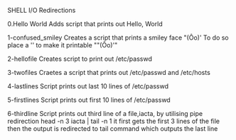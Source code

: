 SHELL I/O Redirections

0.Hello World
Adds script that prints out Hello, World

1-confused_smiley
Creates a script that prints a smiley face "(Ôo)'
To do so place a '\' to make it printable "\"(Ôo)'"

2-hellofile
Creates script to print out /etc/passwd

3-twofiles
Craetes a script that prints out /etc/passwd and /etc/hosts

4-lastlines
Script prints out last 10 lines of /etc/passwd

5-firstlines
Script prints out first 10 lines of /etc/passwd

6-thirdline
Script prints out third line of a file,iacta, by utilising pipe redirection
head -n 3 iacta | tail -n 1
it first gets the first 3 lines of the file then the output is redirected to tail command which outputs the last line
